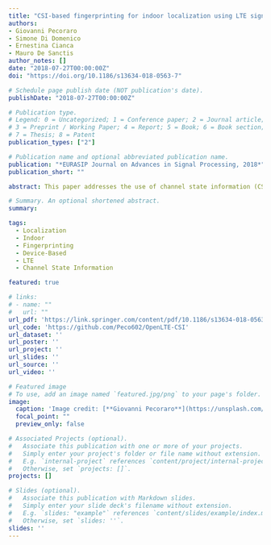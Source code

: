 ```yaml
---
title: "CSI-based fingerprinting for indoor localization using LTE signals"
authors:
- Giovanni Pecoraro
- Simone Di Domenico
- Ernestina Cianca
- Mauro De Sanctis
author_notes: []
date: "2018-07-27T00:00:00Z"
doi: "https://doi.org/10.1186/s13634-018-0563-7"

# Schedule page publish date (NOT publication's date).
publishDate: "2018-07-27T00:00:00Z"

# Publication type.
# Legend: 0 = Uncategorized; 1 = Conference paper; 2 = Journal article;
# 3 = Preprint / Working Paper; 4 = Report; 5 = Book; 6 = Book section;
# 7 = Thesis; 8 = Patent
publication_types: ["2"]

# Publication name and optional abbreviated publication name.
publication: "*EURASIP Journal on Advances in Signal Processing, 2018*"
publication_short: ""

abstract: This paper addresses the use of channel state information (CSI) for Long Term Evolution (LTE) signal fingerprinting localization. In particular, the paper proposes a novel CSI-based signal fingerprinting approach, where fingerprints are descriptors of the “shape” of the channel frequency response (CFR) calculated on CSI vectors, rather than direct CSI vectors. Experiments have been carried out to prove the feasibility and the effectiveness of the proposed method and to study the impact on the localization performance of (i) the bandwidth of the available LTE signal and (ii) the availability of more LTE signals transmitted by different eNodeB (cell diversity). Comparisons with other signal fingerprinting approaches, such as the ones based on received signal strength indicator or reference signal received power, clearly show that using LTE CSI, and in particular, descriptors as fingerprints, can bring relevant performance improvement.

# Summary. An optional shortened abstract.
summary:

tags:
  - Localization
  - Indoor
  - Fingerprinting
  - Device-Based
  - LTE
  - Channel State Information

featured: true

# links:
# - name: ""
#   url: ""
url_pdf: 'https://link.springer.com/content/pdf/10.1186/s13634-018-0563-7.pdf'
url_code: 'https://github.com/Peco602/OpenLTE-CSI'
url_dataset: ''
url_poster: ''
url_project: ''
url_slides: ''
url_source: ''
url_video: ''

# Featured image
# To use, add an image named `featured.jpg/png` to your page's folder. 
image:
  caption: 'Image credit: [**Giovanni Pecoraro**](https://unsplash.com/photos/jdD8gXaTZsc)'
  focal_point: ""
  preview_only: false

# Associated Projects (optional).
#   Associate this publication with one or more of your projects.
#   Simply enter your project's folder or file name without extension.
#   E.g. `internal-project` references `content/project/internal-project/index.md`.
#   Otherwise, set `projects: []`.
projects: []

# Slides (optional).
#   Associate this publication with Markdown slides.
#   Simply enter your slide deck's filename without extension.
#   E.g. `slides: "example"` references `content/slides/example/index.md`.
#   Otherwise, set `slides: ''`.
slides: ''
---
```


<!-- 
{{% callout note %}}
Click the *Cite* button above to demo the feature to enable visitors to import publication metadata into their reference management software.
{{% /callout %}}

{{% callout note %}}
Create your slides in Markdown - click the *Slides* button to check out the example.
{{% /callout %}}

Supplementary notes can be added here, including [code, math, and images](https://wowchemy.com/docs/writing-markdown-latex/). 
-->
